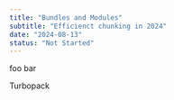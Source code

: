 ```yaml
---
title: "Bundles and Modules"
subtitle: "Efficienct chunking in 2024"
date: "2024-08-13"
status: "Not Started"
---
```


foo bar

Turbopack
